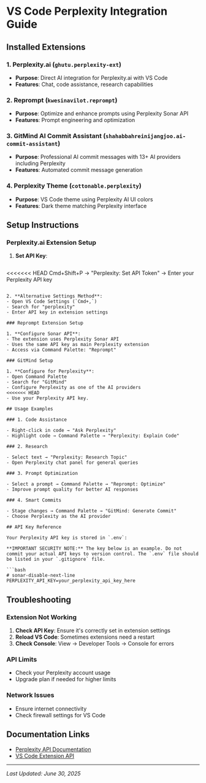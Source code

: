 # VS Code Perplexity Integration Guide

## Installed Extensions

### 1. Perplexity.ai (`ghutu.perplexity-ext`)

- **Purpose**: Direct AI integration for Perplexity.ai with VS Code
- **Features**: Chat, code assistance, research capabilities

### 2. Reprompt (`kwesinavilot.reprompt`)

- **Purpose**: Optimize and enhance prompts using Perplexity Sonar API
- **Features**: Prompt engineering and optimization

### 3. GitMind AI Commit Assistant (`shahabbahreinijangjoo.ai-commit-assistant`)

- **Purpose**: Professional AI commit messages with 13+ AI providers including Perplexity
- **Features**: Automated commit message generation

### 4. Perplexity Theme (`cottonable.perplexity`)

- **Purpose**: VS Code theme using Perplexity AI UI colors
- **Features**: Dark theme matching Perplexity interface

## Setup Instructions

### Perplexity.ai Extension Setup

1. **Set API Key**:

   ```text
<<<<<<< HEAD
   Cmd+Shift+P → "Perplexity: Set API Token" → Enter your Perplexity API key
   ```

2. **Alternative Settings Method**:
   - Open VS Code Settings (`Cmd+,`)
   - Search for "perplexity"
   - Enter API key in extension settings

### Reprompt Extension Setup

1. **Configure Sonar API**:
   - The extension uses Perplexity Sonar API
   - Uses the same API key as main Perplexity extension
   - Access via Command Palette: "Reprompt"

### GitMind Setup

1. **Configure for Perplexity**:
   - Open Command Palette
   - Search for "GitMind"
   - Configure Perplexity as one of the AI providers
<<<<<<< HEAD
   - Use your Perplexity API key.

## Usage Examples

### 1. Code Assistance

- Right-click in code → "Ask Perplexity"
- Highlight code → Command Palette → "Perplexity: Explain Code"

### 2. Research

- Select text → "Perplexity: Research Topic"
- Open Perplexity chat panel for general queries

### 3. Prompt Optimization

- Select a prompt → Command Palette → "Reprompt: Optimize"
- Improve prompt quality for better AI responses

### 4. Smart Commits

- Stage changes → Command Palette → "GitMind: Generate Commit"
- Choose Perplexity as the AI provider

## API Key Reference

Your Perplexity API key is stored in `.env`:

**IMPORTANT SECURITY NOTE:** The key below is an example. Do not commit your actual API keys to version control. The `.env` file should be listed in your `.gitignore` file.

```bash
# sonar-disable-next-line
PERPLEXITY_API_KEY=your_perplexity_api_key_here
```

## Troubleshooting

### Extension Not Working

1. **Check API Key**: Ensure it's correctly set in extension settings
2. **Reload VS Code**: Sometimes extensions need a restart
3. **Check Console**: View → Developer Tools → Console for errors

### API Limits

- Check your Perplexity account usage
- Upgrade plan if needed for higher limits

### Network Issues

- Ensure internet connectivity
- Check firewall settings for VS Code

## Documentation Links

- [Perplexity API Documentation](https://docs.perplexity.ai/)
- [VS Code Extension API](https://code.visualstudio.com/api)

---

_Last Updated: June 30, 2025_
